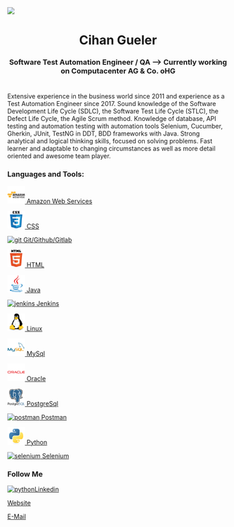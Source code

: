 <img src="https://github.com/cihanguler/cihanguler/blob/main/2048px-Computer-screen-code-glitch-animation-gif-background-free.gif">

<h1 align="center">Cihan Gueler</h1>

<h3 align="center">Software Test Automation Engineer / QA --> Currently working on Computacenter AG & Co. oHG </h3>
    <div class="content">
        <div class="description">
          <h1></h1>
          <p>
            Extensive experience in the business world since 2011 and experience as a Test Automation Engineer since 2017.
            Sound knowledge of the Software Development Life Cycle (SDLC), the Software Test Life Cycle (STLC), the
            Defect Life Cycle, the Agile Scrum method. Knowledge of database, API testing and automation testing
            with automation tools Selenium, Cucumber, Gherkin, JUnit, TestNG in DDT, BDD frameworks with Java.
            Strong analytical and logical thinking skills, focused on solving problems. 
            Fast learner and adaptable to changing circumstances as well as more detail oriented and awesome
            team player.
          </p>
        </div>
  </div>

<p align="left">
</p>

<h3 align="left">Languages and Tools:</h3>
<p align="left"> 
    <a href="https://aws.amazon.com" target="_blank" rel="noreferrer"> <img src="https://raw.githubusercontent.com/devicons/devicon/master/icons/amazonwebservices/amazonwebservices-original-wordmark.svg" alt="aws" width="40" height="40"/> Amazon Web Services</a> <p></p>
    <a href="https://www.w3schools.com/css/" target="_blank" rel="noreferrer"> <img src="https://raw.githubusercontent.com/devicons/devicon/master/icons/css3/css3-original-wordmark.svg" alt="css3" width="40" height="40"/> CSS </a> <p></p>
    <a href="https://git-scm.com/" target="_blank" rel="noreferrer"> <img src="https://www.vectorlogo.zone/logos/git-scm/git-scm-icon.svg" alt="git" width="40" height="40"/> Git/Github/Gitlab</a> <p></p>
    <a href="https://www.w3.org/html/" target="_blank" rel="noreferrer"> <img src="https://raw.githubusercontent.com/devicons/devicon/master/icons/html5/html5-original-wordmark.svg" alt="html5" width="40" height="40"/> HTML</a> <p></p>
    <a href="https://www.java.com" target="_blank" rel="noreferrer"> <img src="https://raw.githubusercontent.com/devicons/devicon/master/icons/java/java-original.svg" alt="java" width="40" height="40"/> Java </a> <p></p>
    <a href="https://www.jenkins.io" target="_blank" rel="noreferrer"> <img src="https://www.vectorlogo.zone/logos/jenkins/jenkins-icon.svg" alt="jenkins" width="40" height="40"/> Jenkins </a> <p></p>
    <a href="https://www.linux.org/" target="_blank" rel="noreferrer"> <img src="https://raw.githubusercontent.com/devicons/devicon/master/icons/linux/linux-original.svg" alt="linux" width="40" height="40"/> Linux </a> <p></p>
    <a href="https://www.mysql.com/" target="_blank" rel="noreferrer"> <img src="https://raw.githubusercontent.com/devicons/devicon/master/icons/mysql/mysql-original-wordmark.svg" alt="mysql" width="40" height="40"/> MySql </a> <p></p>
    <a href="https://www.oracle.com/" target="_blank" rel="noreferrer"> <img src="https://raw.githubusercontent.com/devicons/devicon/master/icons/oracle/oracle-original.svg" alt="oracle" width="40" height="40"/> Oracle </a> <p></p>
    <a href="https://www.postgresql.org" target="_blank" rel="noreferrer"> <img src="https://raw.githubusercontent.com/devicons/devicon/master/icons/postgresql/postgresql-original-wordmark.svg" alt="postgresql" width="40" height="40"/> PostgreSql </a> <p></p>
    <a href="https://postman.com" target="_blank" rel="noreferrer"> <img src="https://www.vectorlogo.zone/logos/getpostman/getpostman-icon.svg" alt="postman" width="40" height="40"/> Postman </a> <p></p>
    <a href="https://www.python.org" target="_blank" rel="noreferrer"> <img src="https://raw.githubusercontent.com/devicons/devicon/master/icons/python/python-original.svg" alt="python" width="40" height="40"/> Python </a> <p></p>
    <a href="https://www.selenium.dev" target="_blank" rel="noreferrer"> <img src="https://raw.githubusercontent.com/detain/svg-logos/780f25886640cef088af994181646db2f6b1a3f8/svg/selenium-logo.svg" alt="selenium" width="40" height="40"/> Selenium </a>
    </p>


<div class="footer">
      <div>
        <h3>Follow Me</h3>
        <p>
          <a href="https://linkedin.com/in/cihangueler" target="_blank"rel="noreferrer"> <img src="https://raw.githubusercontent.com/soroushchehresa/github-readme-linkedin/master/linkedin-github.png" alt="python"Linkedin width="40" height="40"/>Linkedin</a>  <p/> 
          <a href="https://resume-cihanguler.vercel.app/" target="_blank">Website</a>   </p>
          <a href="mailto:cihangueler.de@gmail.com" target="_blank">E-Mail</a>   </p>
      </div>
</div>


